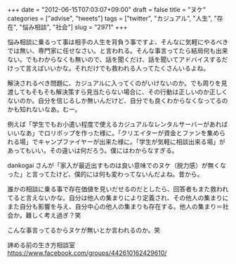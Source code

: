 +++
date = "2012-06-15T07:03:07+09:00"
draft = false
title = "ヌケ"
categories = ["advise", "tweets"]
tags = ["twitter", "カジュアル", "人生", "存在", "悩み相談", "社会"]
slug = "2971"
+++

悩み相談に乗るって事は相手の人生を背負う事ですよ、そんなに気軽にやるべきでは無い、専門家に任せなさい。と言われる。そんな事言ってたら結局何も出来ない。でもわからなくも無いので、話を聞くだけ、話を聞いてアドバイスするだけって言えばいいかな。それだけでも救われる人ってたくさんいるよね。

解決されるべき問題に、カジュアルに入ってくのがいけないのか。でも周りを見渡してもそもそも解決策すら見当たらない場合に、その行動は正しいのか正しくないのか。自分を信じるしか無いんだけど、自分でも良くわからなくなってるのかも知れないなあ。むー。

例えば「学生でもお小遣い程度で使えるカジュアルなレンタルサーバーがあればいいなあ」でロリポップを作った様に。「クリエイターが資金とファンを集められる場」でキャンプファイヤーが出来た様に。「学生が気軽に相談出来る場」があってもいい。その違いは何だろう。僕にはわからなすぎる。

dankogai さんが「家入が最近出すものは良い意味でのヌケ（脱力感）が無くなった」と言ってたけど、僕的には何も変わってないんだよね。昔から。

誰かの相談に乗る事で存在価値を見いだせるのだとしたら、回答者もまた救われてると言えないかな。自分は他人の集まりにより定義され、その他人の集まりにまた自分も影響を与え、自分中心の他人の集まりも存在する。他人の集まり＝社会か。難しく考え過ぎ？笑

こんな事言ってるからヌケが無いとか言われるのか。笑

諦める前の生き方相談室
<a href="https://www.facebook.com/groups/442610162429610/">https://www.facebook.com/groups/442610162429610/</a>
